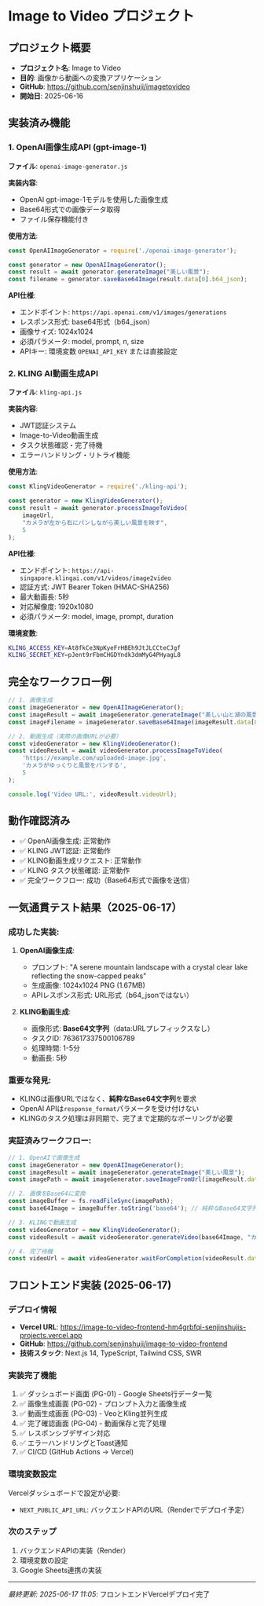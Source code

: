 # Image to Video プロジェクト

## プロジェクト概要
- **プロジェクト名**: Image to Video
- **目的**: 画像から動画への変換アプリケーション
- **GitHub**: https://github.com/senjinshuji/imagetovideo
- **開始日**: 2025-06-16

## 実装済み機能

### 1. OpenAI画像生成API (gpt-image-1)

**ファイル**: `openai-image-generator.js`

**実装内容**:
- OpenAI gpt-image-1モデルを使用した画像生成
- Base64形式での画像データ取得
- ファイル保存機能付き

**使用方法**:
```javascript
const OpenAIImageGenerator = require('./openai-image-generator');

const generator = new OpenAIImageGenerator();
const result = await generator.generateImage("美しい風景");
const filename = generator.saveBase64Image(result.data[0].b64_json);
```

**API仕様**:
- エンドポイント: `https://api.openai.com/v1/images/generations`
- レスポンス形式: base64形式（b64_json）
- 画像サイズ: 1024x1024
- 必須パラメータ: model, prompt, n, size
- APIキー: 環境変数 `OPENAI_API_KEY` または直接設定

### 2. KLING AI動画生成API

**ファイル**: `kling-api.js`

**実装内容**:
- JWT認証システム
- Image-to-Video動画生成
- タスク状態確認・完了待機
- エラーハンドリング・リトライ機能

**使用方法**:
```javascript
const KlingVideoGenerator = require('./kling-api');

const generator = new KlingVideoGenerator();
const result = await generator.processImageToVideo(
    imageUrl, 
    "カメラが左から右にパンしながら美しい風景を映す",
    5
);
```

**API仕様**:
- エンドポイント: `https://api-singapore.klingai.com/v1/videos/image2video`
- 認証方式: JWT Bearer Token (HMAC-SHA256)
- 最大動画長: 5秒
- 対応解像度: 1920x1080
- 必須パラメータ: model, image, prompt, duration

**環境変数**:
```bash
KLING_ACCESS_KEY=At8fkCe3NpKyeFrHBEh9JtJLCCteCJgf
KLING_SECRET_KEY=pJent9rFbmCHGDYndk3dmMyG4PHyagL8
```

## 完全なワークフロー例

```javascript
// 1. 画像生成
const imageGenerator = new OpenAIImageGenerator();
const imageResult = await imageGenerator.generateImage("美しい山と湖の風景");
const imageFilename = imageGenerator.saveBase64Image(imageResult.data[0].b64_json);

// 2. 動画生成（実際の画像URLが必要）
const videoGenerator = new KlingVideoGenerator();
const videoResult = await videoGenerator.processImageToVideo(
    'https://example.com/uploaded-image.jpg',
    'カメラがゆっくりと風景をパンする',
    5
);

console.log('Video URL:', videoResult.videoUrl);
```

## 動作確認済み
- ✅ OpenAI画像生成: 正常動作
- ✅ KLING JWT認証: 正常動作  
- ✅ KLING動画生成リクエスト: 正常動作
- ✅ KLING タスク状態確認: 正常動作
- ✅ 完全ワークフロー: 成功（Base64形式で画像を送信）

## 一気通貫テスト結果（2025-06-17）

### 成功した実装:
1. **OpenAI画像生成**: 
   - プロンプト: "A serene mountain landscape with a crystal clear lake reflecting the snow-capped peaks"
   - 生成画像: 1024x1024 PNG (1.67MB)
   - APIレスポンス形式: URL形式（b64_jsonではない）

2. **KLING動画生成**:
   - 画像形式: **Base64文字列**（data:URLプレフィックスなし）
   - タスクID: 763617337500106789
   - 処理時間: 1-5分
   - 動画長: 5秒

### 重要な発見:
- KLINGは画像URLではなく、**純粋なBase64文字列**を要求
- OpenAI APIは`response_format`パラメータを受け付けない
- KLINGのタスク処理は非同期で、完了まで定期的なポーリングが必要

### 実証済みワークフロー:
```javascript
// 1. OpenAIで画像生成
const imageGenerator = new OpenAIImageGenerator();
const imageResult = await imageGenerator.generateImage("美しい風景");
const imagePath = await imageGenerator.saveImageFromUrl(imageResult.data[0].url);

// 2. 画像をBase64に変換
const imageBuffer = fs.readFileSync(imagePath);
const base64Image = imageBuffer.toString('base64'); // 純粋なBase64文字列

// 3. KLINGで動画生成
const videoGenerator = new KlingVideoGenerator();
const videoResult = await videoGenerator.generateVideo(base64Image, "カメラパン", '5');

// 4. 完了待機
const videoUrl = await videoGenerator.waitForCompletion(videoResult.data.task_id);
```

## フロントエンド実装 (2025-06-17)

### デプロイ情報
- **Vercel URL**: https://image-to-video-frontend-hm4grbfqi-senjinshujis-projects.vercel.app
- **GitHub**: https://github.com/senjinshuji/image-to-video-frontend
- **技術スタック**: Next.js 14, TypeScript, Tailwind CSS, SWR

### 実装完了機能
1. ✅ ダッシュボード画面 (PG-01) - Google Sheets行データ一覧
2. ✅ 画像生成画面 (PG-02) - プロンプト入力と画像生成
3. ✅ 動画生成画面 (PG-03) - VeoとKling並列生成
4. ✅ 完了確認画面 (PG-04) - 動画保存と完了処理
5. ✅ レスポンシブデザイン対応
6. ✅ エラーハンドリングとToast通知
7. ✅ CI/CD (GitHub Actions → Vercel)

### 環境変数設定
Vercelダッシュボードで設定が必要:
- `NEXT_PUBLIC_API_URL`: バックエンドAPIのURL（Renderでデプロイ予定）

### 次のステップ
1. バックエンドAPIの実装（Render）
2. 環境変数の設定
3. Google Sheets連携の実装

---
*最終更新: 2025-06-17 11:05*: フロントエンドVercelデプロイ完了

